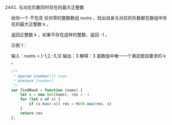 2441. 与对应负数同时存在的最大正整数

给你一个 不包含 任何零的整数数组 nums ，找出自身与对应的负数都在数组中存在的最大正整数 k 。

返回正整数 k ，如果不存在这样的整数，返回 -1 。

 

示例 1：

输入：nums = [-1,2,-3,3]
输出：3
解释：3 是数组中唯一一个满足题目要求的 k 。
```js
/**
 * @param {number[]} nums
 * @return {number}
 */
var findMaxK = function (nums) {
    let s = new Set(nums), res = -1
    for (let x of s) {
        if (s.has(-x)) res = Math.max(res, x)
    }
    return res
};